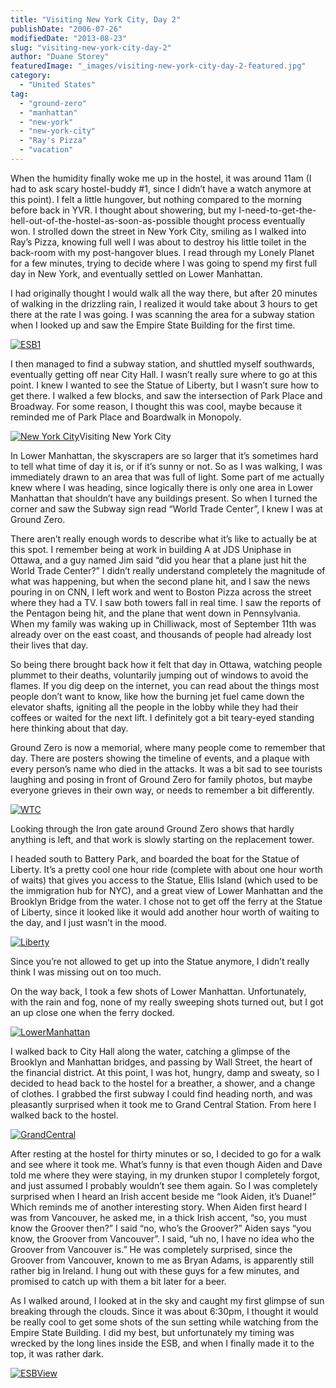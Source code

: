 ```yaml
---
title: "Visiting New York City, Day 2"
publishDate: "2006-07-26"
modifiedDate: "2013-08-23"
slug: "visiting-new-york-city-day-2"
author: "Duane Storey"
featuredImage: "_images/visiting-new-york-city-day-2-featured.jpg"
category:
  - "United States"
tag:
  - "ground-zero"
  - "manhattan"
  - "new-york"
  - "new-york-city"
  - "Ray's Pizza"
  - "vacation"
---
```


When the humidity finally woke me up in the hostel, it was around 11am (I had to ask scary hostel-buddy #1, since I didn’t have a watch anymore at this point). I felt a little hungover, but nothing compared to the morning before back in YVR. I thought about showering, but my I-need-to-get-the-hell-out-of-the-hostel-as-soon-as-possible thought process eventually won. I strolled down the street in New York City, smiling as I walked into Ray’s Pizza, knowing full well I was about to destroy his little toilet in the back-room with my post-hangover blues. I read through my Lonely Planet for a few minutes, trying to decide where I was going to spend my first full day in New York, and eventually settled on Lower Manhattan.

I had originally thought I would walk all the way there, but after 20 minutes of walking in the drizzling rain, I realized it would take about 3 hours to get there at the rate I was going. I was scanning the area for a subway station when I looked up and saw the Empire State Building for the first time.

[![ESB1](_images/visiting-new-york-city-day-2-1.jpg)](http://www.flickr.com/photos/duanestorey/197856470/)

I then managed to find a subway station, and shuttled myself southwards, eventually getting off near City Hall. I wasn’t really sure where to go at this point. I knew I wanted to see the Statue of Liberty, but I wasn’t sure how to get there. I walked a few blocks, and saw the intersection of Park Place and Broadway. For some reason, I thought this was cool, maybe because it reminded me of Park Place and Boardwalk in Monopoly.

[![New York City](_images/visiting-new-york-city-day-2-2.jpg)](http://www.migratorynerd.com/wordpress/wp-content/uploads/2006/07/new-york-city.jpg)Visiting New York City



In Lower Manhattan, the skyscrapers are so larger that it’s sometimes hard to tell what time of day it is, or if it’s sunny or not. So as I was walking, I was immediately drawn to an area that was full of light. Some part of me actually knew where I was heading, since logically there is only one area in Lower Manhattan that shouldn’t have any buildings present. So when I turned the corner and saw the Subway sign read “World Trade Center”, I knew I was at Ground Zero.

There aren’t really enough words to describe what it’s like to actually be at this spot. I remember being at work in building A at JDS Uniphase in Ottawa, and a guy named Jim said “did you hear that a plane just hit the World Trade Center?” I didn’t really understand completely the magnitude of what was happening, but when the second plane hit, and I saw the news pouring in on CNN, I left work and went to Boston Pizza across the street where they had a TV. I saw both towers fall in real time. I saw the reports of the Pentagon being hit, and the plane that went down in Pennsylvania. When my family was waking up in Chilliwack, most of September 11th was already over on the east coast, and thousands of people had already lost their lives that day.

So being there brought back how it felt that day in Ottawa, watching people plummet to their deaths, voluntarily jumping out of windows to avoid the flames. If you dig deep on the internet, you can read about the things most people don’t want to know, like how the burning jet fuel came down the elevator shafts, igniting all the people in the lobby while they had their coffees or waited for the next lift. I definitely got a bit teary-eyed standing here thinking about that day.

Ground Zero is now a memorial, where many people come to remember that day. There are posters showing the timeline of events, and a plaque with every person’s name who died in the attacks. It was a bit sad to see tourists laughing and posing in front of Ground Zero for family photos, but maybe everyone grieves in their own way, or needs to remember a bit differently.

[![WTC](_images/visiting-new-york-city-day-2-3.jpg)](http://www.flickr.com/photos/duanestorey/198481510/)

Looking through the Iron gate around Ground Zero shows that hardly anything is left, and that work is slowly starting on the replacement tower.

I headed south to Battery Park, and boarded the boat for the Statue of Liberty. It’s a pretty cool one hour ride (complete with about one hour worth of waits) that gives you access to the Statue, Ellis Island (which used to be the immigration hub for NYC), and a great view of Lower Manhattan and the Brooklyn Bridge from the water. I chose not to get off the ferry at the Statue of Liberty, since it looked like it would add another hour worth of waiting to the day, and I just wasn’t in the mood.

[![Liberty](_images/visiting-new-york-city-day-2-4.jpg)](http://www.flickr.com/photos/duanestorey/197856681/)

Since you’re not allowed to get up into the Statue anymore, I didn’t really think I was missing out on too much.

On the way back, I took a few shots of Lower Manhattan. Unfortunately, with the rain and fog, none of my really sweeping shots turned out, but I got an up close one when the ferry docked.

[![LowerManhattan](_images/visiting-new-york-city-day-2-5.jpg)](http://www.flickr.com/photos/duanestorey/198200984/)

I walked back to City Hall along the water, catching a glimpse of the Brooklyn and Manhattan bridges, and passing by Wall Street, the heart of the financial district. At this point, I was hot, hungry, damp and sweaty, so I decided to head back to the hostel for a breather, a shower, and a change of clothes. I grabbed the first subway I could find heading north, and was pleasantly surprised when it took me to Grand Central Station. From here I walked back to the hostel.

[![GrandCentral](_images/visiting-new-york-city-day-2-6.jpg)](http://www.flickr.com/photos/duanestorey/197856619/)

After resting at the hostel for thirty minutes or so, I decided to go for a walk and see where it took me. What’s funny is that even though Aiden and Dave told me where they were staying, in my drunken stupor I completely forgot, and just assumed I probably wouldn’t see them again. So I was completely surprised when I heard an Irish accent beside me “look Aiden, it’s Duane!” Which reminds me of another interesting story. When Aiden first heard I was from Vancouver, he asked me, in a thick Irish accent, “so, you must know the Groover then?” I said “no, who’s the Groover?” Aiden says “you know, the Groover from Vancouver”. I said, “uh no, I have no idea who the Groover from Vancouver is.” He was completely surprised, since the Groover from Vancouver, known to me as Bryan Adams, is apparently still rather big in Ireland. I hung out with these guys for a few minutes, and promised to catch up with them a bit later for a beer.

As I walked around, I looked at in the sky and caught my first glimpse of sun breaking through the clouds. Since it was about 6:30pm, I thought it would be really cool to get some shots of the sun setting while watching from the Empire State Building. I did my best, but unfortunately my timing was wrecked by the long lines inside the ESB, and when I finally made it to the top, it was rather dark.

[![ESBView](_images/visiting-new-york-city-day-2-7.jpg)](http://www.flickr.com/photos/duanestorey/197856553/)